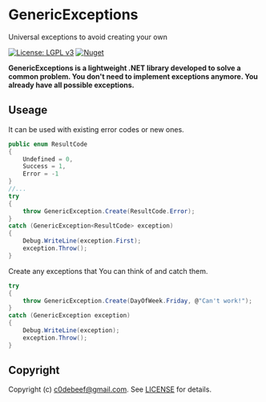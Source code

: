 # GenericExceptions

Universal exceptions to avoid creating your own

[![License: LGPL v3](https://img.shields.io/badge/License-LGPL_3.0-yellow.svg)](https://github.com/c0debeef/GenericExceptions/blob/main/LICENSE)
[![Nuget](https://img.shields.io/nuget/v/GenericExceptions)](https://www.nuget.org/packages/GenericExceptions/)

**GenericExceptions is a lightweight .NET library developed to solve a common problem. You don't need to implement exceptions anymore. You already have all possible exceptions.**

## Useage

It can be used with existing error codes or new ones.

```csharp
public enum ResultCode
{
    Undefined = 0,
    Success = 1,
    Error = -1
}
//...
try
{
    throw GenericException.Create(ResultCode.Error);
}
catch (GenericException<ResultCode> exception)
{
    Debug.WriteLine(exception.First);
    exception.Throw();
}
```

Create any exceptions that You can think of and catch them.

```csharp
try
{
    throw GenericException.Create(DayOfWeek.Friday, @"Can't work!");
}
catch (GenericException exception)
{
    Debug.WriteLine(exception);
    exception.Throw();
}
```

## Copyright

Copyright (c) c0debeef@gmail.com. See [LICENSE](https://github.com/c0debeef/GenericExceptions/blob/main/LICENSE) for details.
